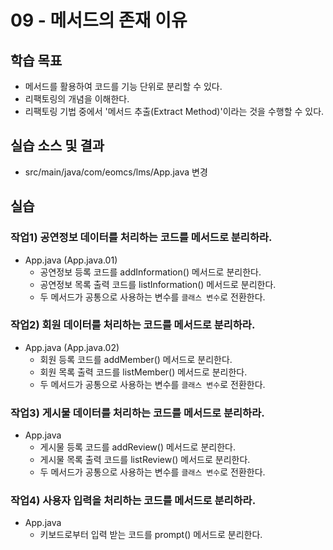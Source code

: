 # 09 - 메서드의 존재 이유

## 학습 목표

- 메서드를 활용하여 코드를 기능 단위로 분리할 수 있다.
- 리팩토링의 개념을 이해한다.
- 리팩토링 기법 중에서 '메서드 추출(Extract Method)'이라는 것을 수행할 수 있다.

## 실습 소스 및 결과

- src/main/java/com/eomcs/lms/App.java 변경

## 실습

### 작업1) 공연정보 데이터를 처리하는 코드를 메서드로 분리하라.

- App.java (App.java.01)
    - 공연정보 등록 코드를 addInformation() 메서드로 분리한다.
    - 공연정보 목록 출력 코드를 listInformation() 메서드로 분리한다.
    - 두 메서드가 공통으로 사용하는 변수를 `클래스 변수`로 전환한다.

### 작업2) 회원 데이터를 처리하는 코드를 메서드로 분리하라.

- App.java (App.java.02)
    - 회원 등록 코드를 addMember() 메서드로 분리한다.
    - 회원 목록 출력 코드를 listMember() 메서드로 분리한다.
    - 두 메서드가 공통으로 사용하는 변수를 `클래스 변수`로 전환한다.


### 작업3) 게시물 데이터를 처리하는 코드를 메서드로 분리하라.

- App.java
    - 게시물 등록 코드를 addReview() 메서드로 분리한다.
    - 게시물 목록 출력 코드를 listReview() 메서드로 분리한다.
    - 두 메서드가 공통으로 사용하는 변수를 `클래스 변수`로 전환한다.

### 작업4) 사용자 입력을 처리하는 코드를 메서드로 분리하라.

- App.java
    - 키보드로부터 입력 받는 코드를 prompt() 메서드로 분리한다.
